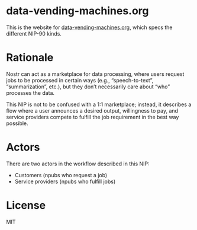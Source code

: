 # data-vending-machines.org

This is the website for [data-vending-machines.org](https://www.data-vending-machines.org/), which specs the different NIP-90 kinds.

# Rationale
Nostr can act as a marketplace for data processing, where users request jobs to be processed in certain ways (e.g., “speech-to-text”, “summarization”, etc.), but they don’t necessarily care about “who” processes the data.

This NIP is not to be confused with a 1:1 marketplace; instead, it describes a flow where a user announces a desired output, willingness to pay, and service providers compete to fulfill the job requirement in the best way possible.

# Actors
There are two actors in the workflow described in this NIP:

- Customers (npubs who request a job)
- Service providers (npubs who fulfill jobs)

# License

MIT
